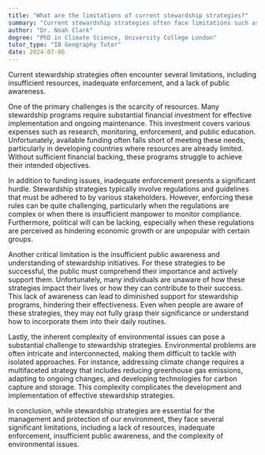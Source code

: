 ```yaml
---
title: "What are the limitations of current stewardship strategies?"
summary: "Current stewardship strategies often face limitations such as lack of resources, inadequate enforcement, and insufficient public awareness."
author: "Dr. Noah Clark"
degree: "PhD in Climate Science, University College London"
tutor_type: "IB Geography Tutor"
date: 2024-07-06
---
```


Current stewardship strategies often encounter several limitations, including insufficient resources, inadequate enforcement, and a lack of public awareness.

One of the primary challenges is the scarcity of resources. Many stewardship programs require substantial financial investment for effective implementation and ongoing maintenance. This investment covers various expenses such as research, monitoring, enforcement, and public education. Unfortunately, available funding often falls short of meeting these needs, particularly in developing countries where resources are already limited. Without sufficient financial backing, these programs struggle to achieve their intended objectives.

In addition to funding issues, inadequate enforcement presents a significant hurdle. Stewardship strategies typically involve regulations and guidelines that must be adhered to by various stakeholders. However, enforcing these rules can be quite challenging, particularly when the regulations are complex or when there is insufficient manpower to monitor compliance. Furthermore, political will can be lacking, especially when these regulations are perceived as hindering economic growth or are unpopular with certain groups.

Another critical limitation is the insufficient public awareness and understanding of stewardship initiatives. For these strategies to be successful, the public must comprehend their importance and actively support them. Unfortunately, many individuals are unaware of how these strategies impact their lives or how they can contribute to their success. This lack of awareness can lead to diminished support for stewardship programs, hindering their effectiveness. Even when people are aware of these strategies, they may not fully grasp their significance or understand how to incorporate them into their daily routines.

Lastly, the inherent complexity of environmental issues can pose a substantial challenge to stewardship strategies. Environmental problems are often intricate and interconnected, making them difficult to tackle with isolated approaches. For instance, addressing climate change requires a multifaceted strategy that includes reducing greenhouse gas emissions, adapting to ongoing changes, and developing technologies for carbon capture and storage. This complexity complicates the development and implementation of effective stewardship strategies.

In conclusion, while stewardship strategies are essential for the management and protection of our environment, they face several significant limitations, including a lack of resources, inadequate enforcement, insufficient public awareness, and the complexity of environmental issues.
    